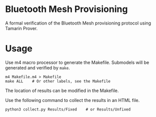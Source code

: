 # Bluetooth Mesh Provisioning
A formal verification of the Bluetooth Mesh provisioning protocol using Tamarin Prover.

# Usage
Use m4 macro processor to generate the Makefile.
Submodels will be generated and verified by `make`.
```
m4 Makefile.m4 > Makefile
make ALL    # Or other labels, see the Makefile
```
The location of results can be modified in the Makefile.

Use the following command to collect the results in an HTML file.
```
python3 collect.py Results/Fixed    # or Results/Unfixed
```
